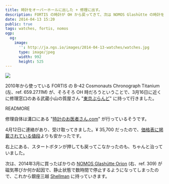 ```yaml
---
title: 時計をオーバーホールに出した + 修理に出す。
description: FORTIS の時計が OH から戻ってきて、次は NOMOS Glashütte の時計を修理に出す。
date: 2014-04-13 15:20
public: true
tags: watches, fortis, nomos
ogp:
  og:
    image:
      '': http://ja.ngs.io/images/2014-04-13-watches/watches.jpg
      type: image/jpeg
      width: 992
      height: 525
---
```


![](2014-04-13-watches/watches.jpg)

2010年から使っている FORTIS の B-42 Cosmonauts Chronograph Titanium (左、ref. 659.27.11M) が、そろそろ OH 時だろうということで、3月16日に近くに修理窓口のある武蔵小山の質屋さん "[東京ぶらんど]" に持って行きました。

READMORE

修理自体は溝口にある "[時計のお医者さん.com]" が行っているそうです。

4月12日に連絡があり、受け取ってきました。&yen; 35,700 だったので、[価格表に掲載されている値段][price]よりも安かったです。

右上にある、スタートボタンが押しても戻ってこなかったのも、ちゃんと治っていました。

次は、2014年3月に買ったばかりの [NOMOS Glashütte Orion][Orion] (右、ref. 309) が磁気帯びか何か起因で、静止状態で数時間で停止するようになってしまったので、これから銀座三越 [Shellman] に持っていきます。

[東京ぶらんど]: http://www.tokyo-brand.jp/tenpo/musashi.html
[時計のお医者さん.com]: http://www.dr-watch.com/
[price]: http://www.dr-watch.com/price/index.html
[Orion]: http://www.nomos-glashuette.com/the-watches/orion/orion/
[Shellman]: http://www.shellman.co.jp/eos2/webshop/store06.html
